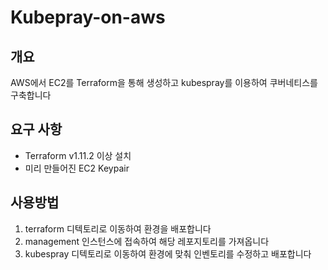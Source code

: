 # Kubepray-on-aws

## 개요
AWS에서 EC2를 Terraform을 통해 생성하고 kubespray를 이용하여 쿠버네티스를 구축합니다

## 요구 사항
- Terraform v1.11.2 이상 설치
- 미리 만들어진 EC2 Keypair

## 사용방법
1. terraform 디텍토리로 이동하여 환경을 배포합니다
2. management 인스턴스에 접속하여 해당 레포지토리를 가져옵니다
3. kubespray 디텍토리로 이동하여 환경에 맞춰 인벤토리를 수정하고 배포합니다
